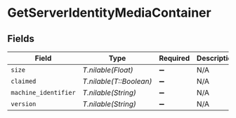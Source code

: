 # GetServerIdentityMediaContainer


## Fields

| Field                                    | Type                                     | Required                                 | Description                              | Example                                  |
| ---------------------------------------- | ---------------------------------------- | ---------------------------------------- | ---------------------------------------- | ---------------------------------------- |
| `size`                                   | *T.nilable(Float)*                       | :heavy_minus_sign:                       | N/A                                      | 0                                        |
| `claimed`                                | *T.nilable(T::Boolean)*                  | :heavy_minus_sign:                       | N/A                                      |                                          |
| `machine_identifier`                     | *T.nilable(String)*                      | :heavy_minus_sign:                       | N/A                                      | 96f2fe7a78c9dc1f16a16bedbe90f98149be16b4 |
| `version`                                | *T.nilable(String)*                      | :heavy_minus_sign:                       | N/A                                      | 1.31.3.6868-28fc46b27                    |
